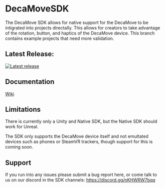 # DecaMoveSDK

The DecaMove SDK allows for native support for the DecaMove to be intigrated into projects directally. This allows for creators to take advantage of the rotation, button, and haptics of the DecaMove device. This branch contains example projects that need more validation.

## Latest Release:
<a href="https://github.com/MegadodoGames/DecaMoveSDK/releases/tag/1.0.0">   
  <img src="https://img.shields.io/github/v/release/MegadodoGames/DecaMoveSDK" alt= "Latest release"/>
</a>

## Documentation
<a href="https://github.com/MegadodoGames/DecaMoveSDK/wiki">Wiki</a>

## Limitations
There is currently only a Unity and Native SDK, but the Native SDK should work for Unreal.

The SDK only supports the DecaMove device itself and not emultated devices such as phones or SteamVR trackers, though support for this is coming soon.

## Support
If you run into any issues please submit a bug report here, or come talk to us on our discord in the SDK channels: https://discord.gg/nKHWRW7bqq
